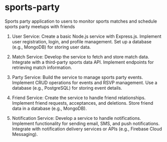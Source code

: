 # sports-party
Sports party application to users to monitor sports matches and schedule sports party meetups with friends

1. User Service:
    Create a basic Node.js service with Express.js.
    Implement user registration, login, and profile management.
    Set up a database (e.g., MongoDB) for storing user data.

2. Match Service:
    Develop the service to fetch and store match data.
    Integrate with a third-party sports data API.
    Implement endpoints for retrieving match information.

3. Party Service:
    Build the service to manage sports party events.
    Implement CRUD operations for events and RSVP management.
    Use a database (e.g., PostgreSQL) for storing event details.

4. Friend Service:
    Create the service to handle friend relationships.
    Implement friend requests, acceptances, and deletions.
    Store friend data in a database (e.g., MongoDB).

5. Notification Service:
    Develop a service to handle notifications.
    Implement functionality for sending email, SMS, and push notifications.
    Integrate with notification delivery services or APIs (e.g., Firebase Cloud Messaging).

